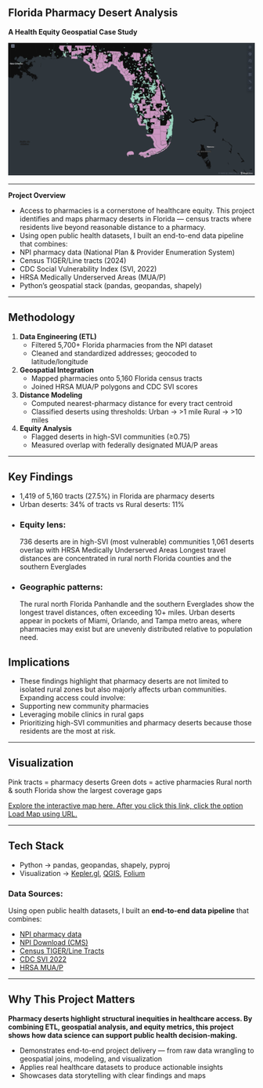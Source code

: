## Florida Pharmacy Desert Analysis
**A Health Equity Geospatial Case Study**

<img src="visual/dash.png" width="650">

---

**Project Overview**
- Access to pharmacies is a cornerstone of healthcare equity. This project identifies and maps pharmacy deserts in Florida — census tracts where residents live beyond reasonable distance to a pharmacy.
- Using open public health datasets, I built an end-to-end data pipeline that combines:
- NPI pharmacy data (National Plan & Provider Enumeration System)
- Census TIGER/Line tracts (2024)
- CDC Social Vulnerability Index (SVI, 2022)
- HRSA Medically Underserved Areas (MUA/P)
- Python’s geospatial stack (pandas, geopandas, shapely)

---
## Methodology

1. **Data Engineering (ETL)**
   - Filtered 5,700+ Florida pharmacies from the NPI dataset
   - Cleaned and standardized addresses; geocoded to latitude/longitude
2. **Geospatial Integration**
   - Mapped pharmacies onto 5,160 Florida census tracts
   - Joined HRSA MUA/P polygons and CDC SVI scores
3. **Distance Modeling**
   - Computed nearest-pharmacy distance for every tract centroid
   - Classified deserts using thresholds:
     Urban → >1 mile
     Rural → >10 miles
4. **Equity Analysis**
   - Flagged deserts in high-SVI communities (≥0.75)
   - Measured overlap with federally designated MUA/P areas

---
## Key Findings
- 1,419 of 5,160 tracts (27.5%) in Florida are pharmacy deserts
- Urban deserts: 34% of tracts vs Rural deserts: 11%
- ### Equity lens:
  736 deserts are in high-SVI (most vulnerable) communities
  1,061 deserts overlap with HRSA Medically Underserved Areas
  Longest travel distances are concentrated in rural north Florida counties and the southern Everglades
- ### Geographic patterns:
  The rural north Florida Panhandle and the southern Everglades show the longest travel distances, often exceeding 10+ miles.
  Urban deserts appear in pockets of Miami, Orlando, and Tampa metro areas, where pharmacies may exist but are unevenly distributed relative to population need.
  
## Implications
- These findings highlight that pharmacy deserts are not limited to isolated rural zones but also majorly affects urban communities.
Expanding access could involve:
- Supporting new community pharmacies 
- Leveraging mobile clinics in rural gaps
- Prioritizing high-SVI communities and pharmacy deserts because those residents are the most at risk.

---
## Visualization
Pink tracts = pharmacy deserts
Green dots = active pharmacies
Rural north & south Florida show the largest coverage gaps

[Explore the interactive map here. After you click this link, click the option Load Map using URL.](https://kepler.gl/demo/map?mapUrl=https://dl.dropboxusercontent.com/scl/fi/lbsct5c3cyzprwkfxhxav/keplergl_2rbmloc.json?rlkey=0k9564kqimm58ul0iqmk62rni&dl=0)

---
## Tech Stack
 - Python → pandas, geopandas, shapely, pyproj
 - Visualization → [Kepler.gl](https://kepler.gl), [QGIS](https://qgis.org/en/site/), [Folium](https://pythonvisualization.github.io/folium/)
### Data Sources:
Using open public health datasets, I built an **end-to-end data pipeline** that combines:  
- [NPI pharmacy data](https://download.cms.gov/nppes/NPI_Files.html)  
- [NPI Download (CMS)](https://download.cms.gov/nppes/NPI_Files.html)  
- [Census TIGER/Line Tracts](https://www.census.gov/geographies/mapping-files/time-series/geo/tiger-line-file.html)  
- [CDC SVI 2022](https://www.atsdr.cdc.gov/placeandhealth/svi/data_documentation_download.html)  
- [HRSA MUA/P](https://data.hrsa.gov/data/download)  
---
## Why This Project Matters
**Pharmacy deserts highlight structural inequities in healthcare access. By combining ETL, geospatial analysis, and equity metrics, this project shows how data science can support public health decision-making.**

 - Demonstrates end-to-end project delivery — from raw data wrangling to geospatial joins, modeling, and visualization
 - Applies real healthcare datasets to produce actionable insights
 - Showcases data storytelling with clear findings and maps
